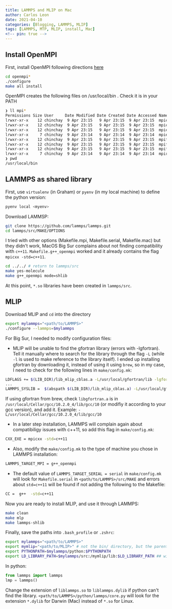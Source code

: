 ```yaml
---
title: LAMMPS and MLIP on Mac
author: Carlos Leon
date: 2021-04-10
categories: [Blogging, LAMMPS, MLIP]
tags: [LAMMPS, MTP, MLIP, install, Mac]
<!-- pin: true -->
---
```


## Install OpenMPI

First, install OpenMPI following directions [here](http://www.science.smith.edu/dftwiki/index.php/Install_MPI_on_a_MacBook)
```bash
cd openmpi*
./configure
make all install
```
OpenMPI creates the following files on /usr/local/bin . Check it is in your PATH
```bash
❯ ll mpi*
Permissions Size User     Date Modified Date Created Date Accessed Name
lrwxr-xr-x    12 chinchay  9 Apr 23:15   9 Apr 23:15  9 Apr 23:15  mpic++ -> opal_wrapper
lrwxr-xr-x    12 chinchay  9 Apr 23:15   9 Apr 23:15  9 Apr 23:15  mpicc -> opal_wrapper
lrwxr-xr-x    12 chinchay  9 Apr 23:15   9 Apr 23:15  9 Apr 23:15  mpicxx -> opal_wrapper
lrwxr-xr-x     7 chinchay  9 Apr 23:14   9 Apr 23:14  9 Apr 23:14  mpiexec -> orterun
lrwxr-xr-x    12 chinchay  9 Apr 23:15   9 Apr 23:15  9 Apr 23:15  mpif77 -> opal_wrapper
lrwxr-xr-x    12 chinchay  9 Apr 23:15   9 Apr 23:15  9 Apr 23:15  mpif90 -> opal_wrapper
lrwxr-xr-x    12 chinchay  9 Apr 23:15   9 Apr 23:15  9 Apr 23:15  mpifort -> opal_wrapper
lrwxr-xr-x     7 chinchay  9 Apr 23:14   9 Apr 23:14  9 Apr 23:14  mpirun -> orterun
❯ pwd
/usr/local/bin
```

## LAMMPS as shared library

First, use `virtualenv` (in Graham) or `pyenv` (in my local machine) to define the python version:
```bash
pyenv local <myenv>
```


Download LAMMSP:

```bash
git clone https://github.com/lammps/lammps.git
cd lammps/src/MAKE/OPTIONS
```
I tried with other options (Makefile.mpi, Makefile.serial, Makefile.mac) but they didn't work, MacOS Big Sur complains about not finding compatibility with `c++11`. `Makefile.g++_openmpi` worked and it already contains the flag `mpicxx -std=c++11`.

```bash
cd ../../ # return to lammps/src
make yes-molecule
make g++_openmpi mode=shlib
```
At this point, `*.so` libraries have been created in `lammps/src`.


## MLIP

Download MLIP and `cd` into the directory
```bash
export mylammps="<path/to/LAMMPS>"
./configure --lammps=$mylammps
```
For Big Sur, I needed to modify configuration files:

* MLIP will be unable to find the gfortran library (errors with -lgfortran). Tell it manually where to search for the library through the flag `-L` (while `-l` is used to make reference to the library itself). I ended up installing gfortran by downloading it, instead of using it using `brew`, so in my case, I need to check for the following lines in `make/config.mk`:

```bash
LDFLAGS += $(LIB_DIR)/lib_mlip_cblas.a -L/usr/local/gfortran/lib -lgfortran
...
LAMMPS_SYSLIB =  $(abspath $(LIB_DIR)/lib_mlip_cblas.a) -L/usr/local/gfortran/lib -lgfortran
```

If using gfortran from brew, check `libgfortran.a` is in `/usr/local/Cellar/gcc/10.2.0_4/lib/gcc/10` (or modifiy it according to your gcc version), and add it. Example: `-L/usr/local/Cellar/gcc/10.2.0_4/lib/gcc/10`


* In a later step installation, LAMMPS will complain again about compatibiligy issues with c++11, so add this flag in `make/config.mk`:
```bash
CXX_EXE = mpicxx -std=c++11
```

* Also, modify the `make/config.mk` to the type of machine you chose in LAMMPS installation:
```bash
LAMMPS_TARGET_MPI = g++_openmpi
```

* The default value of `LAMMPS_TARGET_SERIAL = serial` in `make/config.mk` will look  for `Makefile.serial` in `<path/to/LAMMPS>/src/MAKE` and errors about `std=c++11` will be found if not adding the following to the Makefile:
```bash
CC =  g++  -std=c++11
```

Now you are ready to install MLIP, and use it through LAMMPS:
```bash
make clean
make mlp
make lammps-shlib
```

Finally, save the paths into `.bash_profile` or `.zshrc`:

```bash
export mylammps="<path/to/LAMMPS>"
export mymlip="<path/to/MLIP>" # not the bin/ directory, but the parent one, needed to find lib/
export PYTHONPATH=$mylammps/python:$PYTHONPATH
export LD_LIBRARY_PATH=$mylammps/src:/mymlip/lib:$LD_LIBRARY_PATH ## will search for $mylammps/src/liblammps_intel_cpu_intelmpi.so and /mlip/lib/liblammps_mpi.so
```


In python:

```python
from lammps import lammps
lmp = lammps()
```
Change the extension of `liblammps.so` to `liblammps.dylib` if python can't find the library. `<path/to/LAMMPS>/python/lammps/core.py` will look for the extension `*.dylib` for Darwin (Mac) instead of `*.so` for Linux.
